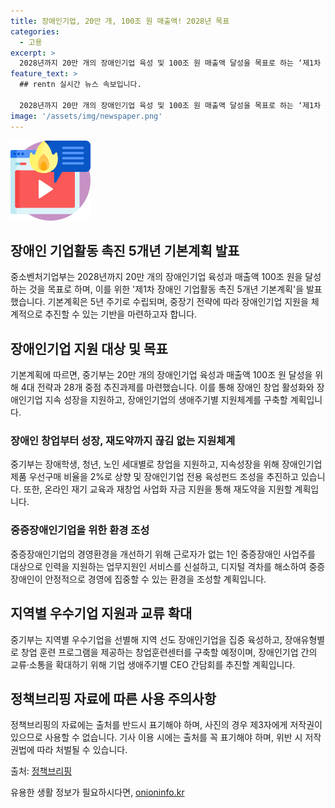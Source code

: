 ```yaml
---
title: 장애인기업, 20만 개, 100조 원 매출액! 2028년 목표
categories:
  - 고용
excerpt: >
  2028년까지 20만 개의 장애인기업 육성 및 100조 원 매출액 달성을 목표로 하는 ‘제1차 장애인 기업활동 촉진 5개년 기본계획’이 중소벤처기업부에 의해 발표됐다. 기본계획은 장애인 창업 활성화와 지속 성장을 위한 전략과 추진과제로 구성돼 있으며, 장애학생부터 노인까지 생애주기별 지원체계를 구축하고, 중증장애인기업의 경영환경을 개선하고자 하는 내용을 담고 있다. 또한, 지역별 우수기업을 선별해 지역 선도 장애인기업을 육성하는 등 장애인기업 간의 교류와 공유를 강화하고자 한다. 중기부는 이를 통해 장애인의 창업과 기업 활동을 활성화해 사회·경제적 삶의 질을 향상시킬 것으로 기대하며, 현장의 장애인기업들이 성과를 체감할 수 있도록 총력 지원할 계획이라 밝혔다.
feature_text: >
  ## rentn 실시간 뉴스 속보입니다.

  2028년까지 20만 개의 장애인기업 육성 및 100조 원 매출액 달성을 목표로 하는 ‘제1차 장애인 기업활동 촉진 5개년 기본계획’이 중소벤처기업부에 의해 발표됐다. 기본계획은 장애인 창업 활성화와 지속 성장을 위한 전략과 추진과제로 구성돼 있으며, 장애학생부터 노인까지 생애주기별 지원체계를 구축하고, 중증장애인기업의 경영환경을 개선하고자 하는 내용을 담고 있다. 또한, 지역별 우수기업을 선별해 지역 선도 장애인기업을 육성하는 등 장애인기업 간의 교류와 공유를 강화하고자 한다. 중기부는 이를 통해 장애인의 창업과 기업 활동을 활성화해 사회·경제적 삶의 질을 향상시킬 것으로 기대하며, 현장의 장애인기업들이 성과를 체감할 수 있도록 총력 지원할 계획이라 밝혔다.
image: '/assets/img/newspaper.png'
---
```


<p><img src="/assets/img/news.png" alt="rentncar 속보" /></p>

<h2 data-ke-size="size26">장애인 기업활동 촉진 5개년 기본계획 발표</h2>

<p>중소벤처기업부는 2028년까지 20만 개의 장애인기업 육성과 매출액 100조 원을 달성하는 것을 목표로 하며, 이를 위한 '제1차 장애인 기업활동 촉진 5개년 기본계획'을 발표했습니다. 기본계획은 5년 주기로 수립되며, 중장기 전략에 따라 장애인기업 지원을 체계적으로 추진할 수 있는 기반을 마련하고자 합니다.</p>

<p data-ke-size="size16"></p>

<h2 data-ke-size="size24">장애인기업 지원 대상 및 목표</h2>

<p>기본계획에 따르면, 중기부는 20만 개의 장애인기업 육성과 매출액 100조 원 달성을 위해 4대 전략과 28개 중점 추진과제를 마련했습니다. 이를 통해 장애인 창업 활성화와 장애인기업 지속 성장을 지원하고, 장애인기업의 생애주기별 지원체계를 구축할 계획입니다.</p>

<h3 data-ke-size="size22">장애인 창업부터 성장, 재도약까지 끊김 없는 지원체계</h3>

<p>중기부는 장애학생, 청년, 노인 세대별로 창업을 지원하고, 지속성장을 위해 장애인기업제품 우선구매 비율을 2%로 상향 및 장애인기업 전용 육성펀드 조성을 추진하고 있습니다. 또한, 온라인 재기 교육과 재창업 사업화 자금 지원을 통해 재도약을 지원할 계획입니다.</p>

<h3 data-ke-size="size22">중증장애인기업을 위한 환경 조성</h3>

<p>중증장애인기업의 경영환경을 개선하기 위해 근로자가 없는 1인 중증장애인 사업주를 대상으로 인력을 지원하는 업무지원인 서비스를 신설하고, 디지털 격차를 해소하여 중증장애인이 안정적으로 경영에 집중할 수 있는 환경을 조성할 계획입니다.</p>

<h2 data-ke-size="size26">지역별 우수기업 지원과 교류 확대</h2>

<p>중기부는 지역별 우수기업을 선별해 지역 선도 장애인기업을 집중 육성하고, 장애유형별로 창업 훈련 프로그램을 제공하는 창업훈련센터를 구축할 예정이며, 장애인기업 간의 교류·소통을 확대하기 위해 기업 생애주기별 CEO 간담회를 추진할 계획입니다.</p>

<p data-ke-size="size16"></p>

<h2 data-ke-size="size26">정책브리핑 자료에 따른 사용 주의사항</h2>

<p>정책브리핑의 자료에는 출처를 반드시 표기해야 하며, 사진의 경우 제3자에게 저작권이 있으므로 사용할 수 없습니다. 기사 이용 시에는 출처를 꼭 표기해야 하며, 위반 시 저작권법에 따라 처벌될 수 있습니다.</p>

<p>출처: <a href='https://https://www.korea.kr/news/policyNewsView.do?newsId=156405459'>정책브리핑</a></p>
유용한 생활 정보가 필요하시다면, <a href="https://onioninfo.kr" rel="dofollow">onioninfo.kr</a>


